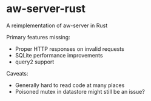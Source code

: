 aw-server-rust
==============

A reimplementation of aw-server in Rust

Primary features missing:
- Proper HTTP responses on invalid requests
- SQLite performance improvements
- query2 support

Caveats:
- Generally hard to read code at many places
- Poisoned mutex in datastore might still be an issue?
